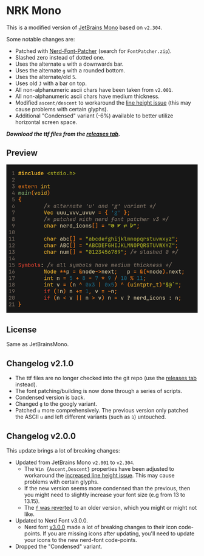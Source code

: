 # NRK Mono

This is a modified version of [JetBrains Mono][JBM] based on `v2.304`.

Some notable changes are:

* Patched with [Nerd-Font-Patcher][NFP] (search for `FontPatcher.zip`).
* Slashed zero instead of dotted one.
* Uses the alternate `u` with a downwards bar.
* Uses the alternate `g` with a rounded bottom.
* Uses the alternate/old `5`.
* Uses old `J` with a bar on top.
* All non-alphanumeric ascii chars have been taken from `v2.001`.
* All non-alphanumeric ascii chars have medium thickness.
* Modified `ascent/descent` to workaround the [line height issue][lineBug] (this
  may cause problems with certain glyphs).
* Additional "Condensed" variant (-6%) available to better utilize horizontal
  screen space.

***Download the ttf files from the [releases tab][rel].***

[JBM]: https://github.com/JetBrains/JetBrainsMono
[NFP]: https://github.com/ryanoasis/nerd-fonts/releases/latest
[rel]: https://github.com/N-R-K/NRK-Mono/releases

## Preview

![Preview](preview.webp)

## License

Same as JetBrainsMono.

## Changelog v2.1.0

* The ttf files are no longer checked into the git repo
  (use the [releases tab][rel] instead).
* The font patching/building is now done through a series of scripts.
* Condensed version is back.
* Changed `g` to the googly variant.
* Patched `u` more comprehensively. The previous version only patched the ASCII
  `u` and left different variants (such as `ù`) untouched.

## Changelog v2.0.0

This update brings a lot of breaking changes:

* Updated from JetBrains Mono `v2.001` to `v2.304`.
  * The `Win {Ascent,Descent}` properties have been adjusted to workaround the
  [increased line height issue][lineBug]. This may cause problems with certain
  glyphs.
  * If the new version seems more condensed than the previous, then you might
  need to slightly increase your font size (e.g from 13 to 13.15).
  * The [`f` was reverted][f-revert] to an older version, which you might or
  might not like.
* Updated to Nerd Font v3.0.0.
  * Nerd font [v3.0.0](https://github.com/ryanoasis/nerd-fonts/releases/tag/v3.0.0)
  made a lot of breaking changes to their icon code-points. If you are missing
  icons after updating, you'll need to update your icons to the new nerd-font
  code-points.
* Dropped the "Condensed" variant.

[lineBug]: https://github.com/JetBrains/JetBrainsMono/issues/334
[f-revert]: https://github.com/JetBrains/JetBrainsMono/issues/273
